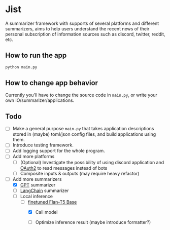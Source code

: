 # Jist

A summarizer framework with supports of several platforms and different summarizers, aims to help users understand the recent news of their personal subscription of information sources such as discord, twitter, reddit, etc.

## How to run the app

```bash
python main.py
```

## How to change app behavior

Currently you'll have to change the source code in `main.py`, or write your own IO/summarizer/applications.

## Todo

- [ ] Make a general purpose `main.py` that takes application descriptions stored in (maybe) toml/json config files, and build applications using them.
- [ ] Introduce testing framework.
- [ ] Add logging support for the whole program.
- [ ] Add more platforms
  - [ ] (Optional) Investigate the possibility of using discord application and [OAuth2](https://discord.com/developers/docs/topics/oauth2) to read messages instead of bots
  - [ ] Composite inputs & outputs (may require heavy refactor)
- [ ] Add more summarizers
  - [x] [GPT](https://platform.openai.com/docs/api-reference/chat) summarizer
  - [ ] [LangChain](https://github.com/GoogleCloudPlatform/generative-ai/blob/main/language/use-cases/document-summarization/summarization_large_documents_langchain.ipynb) summarizer
  - [ ] Local inference
    - [ ] [finetuned Flan-T5 Base](https://huggingface.co/philschmid/flan-t5-base-samsum)
      - [x] Call model
      - [ ] Optimize inference result (maybe introduce formatter?)

